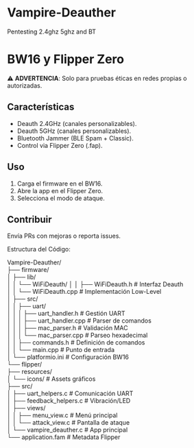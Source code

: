 # Vampire-Deauther
Pentesting 2.4ghz 5ghz and BT
# BW16 y Flipper Zero
⚠️ **ADVERTENCIA**: Solo para pruebas éticas en redes propias o autorizadas.  

## Características  
- Deauth 2.4GHz (canales personalizables).
- Deauth 5GHz  (canales personalizables).
- Bluetooth Jammer (BLE Spam + Classic).  
- Control via Flipper Zero (.fap).  

## Uso  
1. Carga el firmware en el BW16.  
2. Abre la app en el Flipper Zero.  
3. Selecciona el modo de ataque.  

## Contribuir  
Envía PRs con mejoras o reporta issues.  


Estructura del Código:

Vampire-Deauther/  
├── firmware/  
│   ├── lib/  
│   │   └── WiFiDeauth/
│   │       ├── WiFiDeauth.h          # Interfaz Deauth  
│   │       └── WiFiDeauth.cpp        # Implementación Low-Level  
│   ├── src/  
│   │   ├── uart/  
│   │   │   ├── uart_handler.h        # Gestión UART  
│   │   │   ├── uart_handler.cpp      # Parser de comandos  
│   │   │   ├── mac_parser.h          # Validación MAC  
│   │   │   └── mac_parser.cpp        # Parseo hexadecimal  
│   │   ├── commands.h                # Definición de comandos  
│   │   └── main.cpp                  # Punto de entrada  
│   └── platformio.ini                # Configuración BW16  
└── flipper/  
    ├── resources/  
    │   └── icons/                    # Assets gráficos  
    ├── src/  
    │   ├── uart_helpers.c            # Comunicación UART  
    │   ├── feedback_helpers.c        # Vibración/LED  
    │   ├── views/  
    │   │   ├── menu_view.c           # Menú principal  
    │   │   └── attack_view.c         # Pantalla de ataque  
    │   └── vampire_deauther.c        # App principal  
    └── application.fam               # Metadata Flipper  

